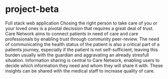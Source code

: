 # project-beta
Full stack web application
Chosing the right person to take care of you or your loved ones is a pivotal decission that requires a great deal of trust. Care Network aims to connect patients in need of care and care professionals by enabling trust through community peer-review. The need of communicating the health status of the patient is also a critical part of a patients journey, especially if the patient is not self-sufficient, leaving this burden usually with the guardian and aggravating an already stresfull situation. Information sharing is central to Care Network, enabling users to decide which information they need and whom they will share it with. These insights can be shared with the medical staff to increase quality of care.
